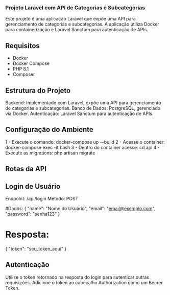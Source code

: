 ### Projeto Laravel com API de Categorias e Subcategorias
Este projeto é uma aplicação Laravel que expõe uma API para gerenciamento de categorias e subcategorias. 
A aplicação utiliza Docker para containerização e Laravel Sanctum para autenticação de APIs.

## Requisitos
- Docker
- Docker Compose
- PHP 8.1
- Composer

## Estrutura do Projeto
Backend: Implementado com Laravel, expõe uma API para gerenciamento de categorias e subcategorias.
Banco de Dados: PostgreSQL, gerenciado via Docker.
Autenticação: Laravel Sanctum para autenticação de APIs.

## Configuração do Ambiente
1 - Execute o comando: docker-compose up --build
2 - Acesse o container: docker-compose exec -it <container-name> bash
3 - Dentro do container acesse: cd api
4 - Execute as migrations: php artisan migrate


## Rotas da API
## Login de Usuário
Endpoint: /api/login
Método: POST

#Dados: 
{
  "name": "Nome do Usuário",
  "email": "email@exemplo.com",
  "password": "senha123"
}

# Resposta:
{
  "token": "seu_token_aqui"
}

## Autenticação
Utilize o token retornado na resposta do login para autenticar outras requisições. 
Adicione o token ao cabeçalho Authorization como um Bearer Token.
